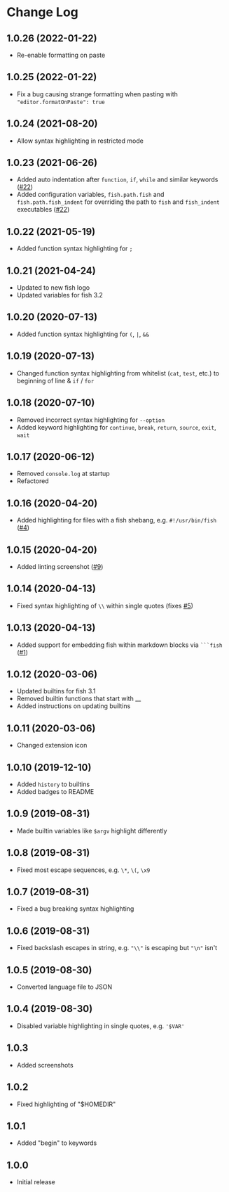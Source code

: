 # Change Log

## 1.0.26 (2022-01-22)

- Re-enable formatting on paste

## 1.0.25 (2022-01-22)

- Fix a bug causing strange formatting when pasting with `"editor.formatOnPaste": true`

## 1.0.24 (2021-08-20)

- Allow syntax highlighting in restricted mode

## 1.0.23 (2021-06-26)

- Added auto indentation after `function`, `if`, `while` and similar keywords ([#22](https://github.com/bmalehorn/vscode-fish/issues/22))
- Added configuration variables, `fish.path.fish` and `fish.path.fish_indent` for overriding the path to `fish` and `fish_indent` executables ([#22](https://github.com/bmalehorn/vscode-fish/issues/22))

## 1.0.22 (2021-05-19)

- Added function syntax highlighting for `;`

## 1.0.21 (2021-04-24)

- Updated to new fish logo
- Updated variables for fish 3.2

## 1.0.20 (2020-07-13)

- Added function syntax highlighting for `(`, `|`, `&&`

## 1.0.19 (2020-07-13)

- Changed function syntax highlighting from whitelist (`cat`, `test`, etc.) to beginning of line & `if` / `for`

## 1.0.18 (2020-07-10)

- Removed incorrect syntax highlighting for `--option`
- Added keyword highlighting for `continue`, `break`, `return`, `source`, `exit`, `wait`

## 1.0.17 (2020-06-12)

- Removed `console.log` at startup
- Refactored

## 1.0.16 (2020-04-20)

- Added highlighting for files with a fish shebang, e.g. `#!/usr/bin/fish` ([#4](https://github.com/bmalehorn/vscode-fish/pull/4))

## 1.0.15 (2020-04-20)

- Added linting screenshot ([#9](https://github.com/bmalehorn/vscode-fish/pull/9))

## 1.0.14 (2020-04-13)

- Fixed syntax highlighting of `\\` within single quotes (fixes [#5](https://github.com/bmalehorn/vscode-fish/pull/5))

## 1.0.13 (2020-04-13)

- Added support for embedding fish within markdown blocks via ` ```fish ` ([#1](https://github.com/bmalehorn/vscode-fish/pull/1))

## 1.0.12 (2020-03-06)

- Updated builtins for fish 3.1
- Removed builtin functions that start with \_\_
- Added instructions on updating builtins

## 1.0.11 (2020-03-06)

- Changed extension icon

## 1.0.10 (2019-12-10)

- Added `history` to builtins
- Added badges to README

## 1.0.9 (2019-08-31)

- Made builtin variables like `$argv` highlight differently

## 1.0.8 (2019-08-31)

- Fixed most escape sequences, e.g. `\*`, `\(`, `\x9`

## 1.0.7 (2019-08-31)

- Fixed a bug breaking syntax highlighting

## 1.0.6 (2019-08-31)

- Fixed backslash escapes in string, e.g. `"\\"` is escaping but `"\n"` isn't

## 1.0.5 (2019-08-30)

- Converted language file to JSON

## 1.0.4 (2019-08-30)

- Disabled variable highlighting in single quotes, e.g. `'$VAR'`

## 1.0.3

- Added screenshots

## 1.0.2

- Fixed highlighting of "\$HOMEDIR"

## 1.0.1

- Added "begin" to keywords

## 1.0.0

- Initial release
